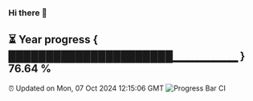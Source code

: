 ### Hi there 👋
⏳ Year progress { ██████████████████████▁▁▁▁▁▁▁▁ } 76.64 %
---
⏰ Updated on Mon, 07 Oct 2024 12:15:06 GMT
![Progress Bar CI](https://github.com/Moyi321/Moyi321/workflows/Progress%20Bar%20CI/badge.svg)
